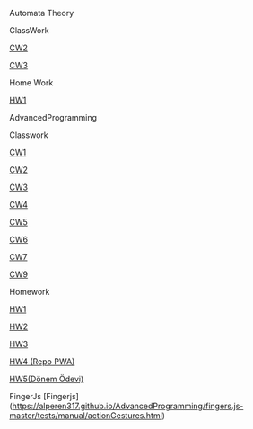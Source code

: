 Automata Theory

ClassWork

[CW2](https://alperen317.github.io/AdvancedProgramming/Automata/CW2/CW2.html)

[CW3](https://alperen317.github.io/AdvancedProgramming/Automata/CW3/CW3.html)

Home Work

[HW1](https://alperen317.github.io/AdvancedProgramming/Automata/HW1/HW1.html)

AdvancedProgramming

Classwork

[CW1](https://alperen317.github.io/AdvancedProgramming/CharSayacı.html)

[CW2](https://alperen317.github.io/AdvancedProgramming/Homework1.html)

[CW3](https://alperen317.github.io/AdvancedProgramming/work/index.html)

[CW4](https://alperen317.github.io/AdvancedProgramming/work/c4_data.html)

[CW5](https://alperen317.github.io/AdvancedProgramming/CW5/fetchRemoteFile.html)

[CW6](https://alperen317.github.io/AdvancedProgramming/CW6/CW6.html)

[CW7](https://alperen317.github.io/AdvancedProgramming/CW7/index.html)

[CW9](https://alperen317.github.io/AdvancedProgramming/CW9/CW9.html)

Homework

[HW1](https://alperen317.github.io/AdvancedProgramming/Homework1.html)

[HW2](https://alperen317.github.io/AdvancedProgramming/HW2/Database.html)

[HW3](https://alperen317.github.io/AdvancedProgramming/HW3/hw32.html)

[HW4 (Repo PWA)](https://alperen317.github.io/AdvancedProgramming/HW4/index.html)

[HW5(Dönem Ödevi)](https://alperen317.github.io/AdvancedProgramming/DönemÖdevi/AliAlperenASLAN.html)

FingerJs
[Fingerjs] (https://alperen317.github.io/AdvancedProgramming/fingers.js-master/tests/manual/actionGestures.html)

